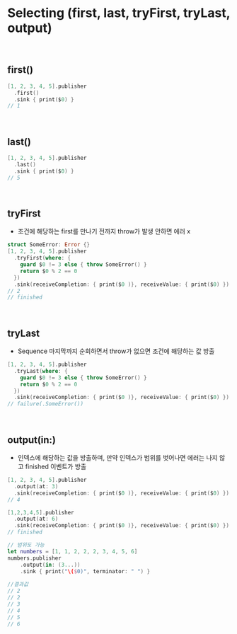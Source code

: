 # Selecting (first, last, tryFirst, tryLast, output)
<br/>

## first()
```Swift
[1, 2, 3, 4, 5].publisher
  .first()
  .sink { print($0) }
// 1
```
<br/>

## last()
```Swift
[1, 2, 3, 4, 5].publisher
  .last()
  .sink { print($0) }
// 5
```
<br/>

## tryFirst
- 조건에 해당하는 first를 만나기 전까지 throw가 발생 안하면 에러 x
```Swift
struct SomeError: Error {}
[1, 2, 3, 4, 5].publisher
  .tryFirst(where: {
    guard $0 != 3 else { throw SomeError() }
    return $0 % 2 == 0
  })
  .sink(receiveCompletion: { print($0 )}, receiveValue: { print($0) })
// 2
// finished
```
<br/>

## tryLast
- Sequence 마지막까지 순회하면서 throw가 없으면 조건에 해당하는 값 방출
```Swift
[1, 2, 3, 4, 5].publisher
  .tryLast(where: {
    guard $0 != 3 else { throw SomeError() }
    return $0 % 2 == 0
  })
  .sink(receiveCompletion: { print($0 )}, receiveValue: { print($0) })
// failure(.SomeError())
```
<br/>

## output(in:)
- 인덱스에 해당하는 값을 방출하며, 만약 인덱스가 범위를 벗어나면 에러는 나지 않고 finished 이벤트가 방출
```Swift
[1, 2, 3, 4, 5].publisher
  .output(at: 3)
  .sink(receiveCompletion: { print($0 )}, receiveValue: { print($0) })
// 4

[1,2,3,4,5].publisher
  .output(at: 6)
  .sink(receiveCompletion: { print($0 )}, receiveValue: { print($0) })
// finished

// 범위도 가능
let numbers = [1, 1, 2, 2, 2, 3, 4, 5, 6]
numbers.publisher
    .output(in: (3...))
    .sink { print("\($0)", terminator: " ") }
    
//결과값
// 2
// 2
// 3
// 4
// 5
// 6
```
<br/>
